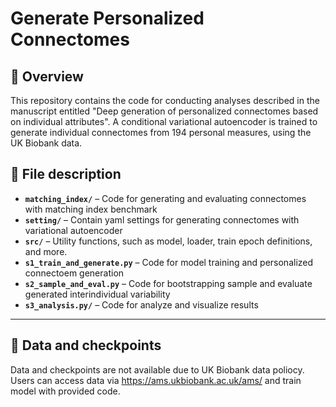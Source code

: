 # Generate Personalized Connectomes
## 📌 Overview
This repository contains the code for conducting analyses described in the manuscript entitled "Deep generation of personalized connectomes based on individual attributes".
A conditional variational autoencoder is trained to generate individual connectomes from 194 personal measures, using the UK Biobank data.
## **📌 File description**
- **`matching_index/`** – Code for generating and evaluating connectomes with matching index benchmark
- **`setting/`** – Contain yaml settings for generating connectomes with variational autoencoder
- **`src/`** – Utility functions, such as model, loader, train epoch definitions, and more.
- **`s1_train_and_generate.py`** – Code for model training and personalized connectoem generation
- **`s2_sample_and_eval.py`** – Code for bootstrapping sample and evaluate generated interindividual variability
- **`s3_analysis.py/`** – Code for analyze and visualize results
---

## 📌 Data and checkpoints
Data and checkpoints are not available due to UK Biobank data poliocy. 
Users can access data via https://ams.ukbiobank.ac.uk/ams/ and train model with provided code.
